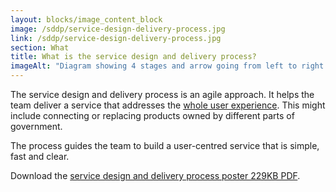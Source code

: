 ```yaml
---
layout: blocks/image_content_block
image: /sddp/service-design-delivery-process.jpg
link: /sddp/service-design-delivery-process.jpg
section: What
title: What is the service design and delivery process?
imageAlt: "Diagram showing 4 stages and arrow going from left to right: Discovery stage and image of computer and speech bubbles; Alpha stage and 2 people; Beta stage and 4 people; Live stage, a computer with a smiley face and 8 people."
---
```


The service design and delivery process is an agile approach. It helps the team deliver a service that addresses the [whole user experience](/service-design-delivery-process/whole-user-experience/). This might include connecting or replacing products owned by different parts of government.

The process guides the team to build a user-centred service that is simple, fast and clear.

Download the [service design and delivery process poster 229KB PDF](../assets/files/service-design-delivery-process/service-design-delivery-process-poster.pdf).
